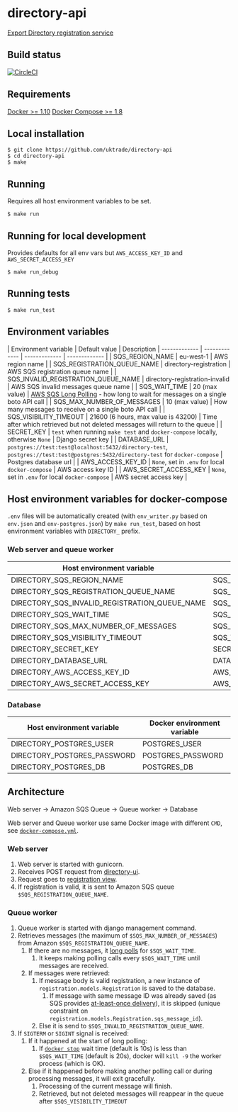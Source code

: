 # directory-api
[Export Directory registration service](https://www.directory.exportingisgreat.gov.uk/)

## Build status

[![CircleCI](https://circleci.com/gh/uktrade/directory-api/tree/master.svg?style=svg)](https://circleci.com/gh/uktrade/directory-api/tree/master)

## Requirements
[Docker >= 1.10](https://docs.docker.com/engine/installation/) 
[Docker Compose >= 1.8](https://docs.docker.com/compose/install/)

## Local installation

    $ git clone https://github.com/uktrade/directory-api
    $ cd directory-api
    $ make

## Running
Requires all host environment variables to be set.

    $ make run

## Running for local development
Provides defaults for all env vars but ``AWS_ACCESS_KEY_ID`` and ``AWS_SECRET_ACCESS_KEY``

    $ make run_debug

## Running tests

    $ make run_test

## Environment variables

| Environment variable | Default value | Description 
| ------------- | ------------- | ------------- | ------------- |
| SQS_REGION_NAME | eu-west-1 | AWS region name |
| SQS_REGISTRATION_QUEUE_NAME | directory-registration | AWS SQS registration queue name  |
| SQS_INVALID_REGISTRATION_QUEUE_NAME | directory-registration-invalid | AWS SQS invalid messages queue name |
| SQS_WAIT_TIME | 20 (max value) | [AWS SQS Long Polling](docs.aws.amazon.com/AWSSimpleQueueService/latest/SQSDeveloperGuide/sqs-long-polling.html) - how long to wait for messages on a single boto API call |
| SQS_MAX_NUMBER_OF_MESSAGES | 10 (max value) | How many messages to receive on a single boto API call |
| SQS_VISIBILITY_TIMEOUT | 21600 (6 hours, max value is 43200) | Time after which retrieved but not deleted messages will return to the queue |
| SECRET_KEY | ``test`` when running ``make test`` and ``docker-compose`` locally, otherwise ``None`` | Django secret key |
| DATABASE_URL | ``postgres://test:test@localhost:5432/directory-test``, ``postgres://test:test@postgres:5432/directory-test`` for ``docker-compose`` | Postgres database url |
| AWS_ACCESS_KEY_ID | ``None``, set in ``.env`` for local ``docker-compose`` | AWS access key ID |
| AWS_SECRET_ACCESS_KEY | ``None``, set in ``.env`` for local ``docker-compose`` | AWS secret access key |

## Host environment variables for docker-compose
``.env`` files will be automatically created (with ``env_writer.py`` based on ``env.json`` and ``env-postgres.json``) by ``make run_test``, based on host environment variables with ``DIRECTORY_`` prefix.

### Web server and queue worker
| Host environment variable | Docker environment variable  |
| ------------- | ------------- |
| DIRECTORY_SQS_REGION_NAME | SQS_REGION_NAME |
| DIRECTORY_SQS_REGISTRATION_QUEUE_NAME | SQS_REGISTRATION_QUEUE_NAME |
| DIRECTORY_SQS_INVALID_REGISTRATION_QUEUE_NAME | SQS_INVALID_REGISTRATION_QUEUE_NAME |
| DIRECTORY_SQS_WAIT_TIME | SQS_WAIT_TIME |
| DIRECTORY_SQS_MAX_NUMBER_OF_MESSAGES | SQS_MAX_NUMBER_OF_MESSAGES |
| DIRECTORY_SQS_VISIBILITY_TIMEOUT | SQS_VISIBILITY_TIMEOUT |
| DIRECTORY_SECRET_KEY | SECRET_KEY |
| DIRECTORY_DATABASE_URL | DATABASE_URL |
| DIRECTORY_AWS_ACCESS_KEY_ID | AWS_ACCESS_KEY_ID |
| DIRECTORY_AWS_SECRET_ACCESS_KEY | AWS_SECRET_ACCESS_KEY |

### Database
| Host environment variable | Docker environment variable  |
| ------------- | ------------- |
| DIRECTORY_POSTGRES_USER | POSTGRES_USER |
| DIRECTORY_POSTGRES_PASSWORD | POSTGRES_PASSWORD |
| DIRECTORY_POSTGRES_DB | POSTGRES_DB |

## Architecture
Web server -> Amazon SQS Queue -> Queue worker -> Database

Web server and Queue worker use same Docker image with different ``CMD``, see [``docker-compose.yml``](https://github.com/uktrade/directory-api/blob/master/docker-compose.yml).

### Web server
1. Web server is started with gunicorn.
2. Receives POST request from [directory-ui](https://github.com/uktrade/directory-ui).
3. Request goes to [registration view](https://github.com/uktrade/directory-api/blob/master/registration/views.py).
4. If registration is valid, it is sent to Amazon SQS queue ``$SQS_REGISTRATION_QUEUE_NAME``. 

### Queue worker
1. Queue worker is started with django management command.
2. Retrieves messages (the maximum of ``$SQS_MAX_NUMBER_OF_MESSAGES``) from Amazon ``$SQS_REGISTRATION_QUEUE_NAME``.
    1. If there are no messages, it [long polls](docs.aws.amazon.com/AWSSimpleQueueService/latest/SQSDeveloperGuide/sqs-long-polling.html) for ``$SQS_WAIT_TIME``.
        1. It keeps making polling calls every ``$SQS_WAIT_TIME`` until messages are received.
    2. If messages were retrieved:
        1. If message body is valid registration, a new instance of ``registration.models.Registration`` is saved to the database.
            1. If message with same message ID was already saved (as SQS provides [at-least-once delivery](https://docs.aws.amazon.com/AWSSimpleQueueService/latest/SQSDeveloperGuide/DistributedQueues.html)), it is skipped (unique constraint on ``registration.models.Registration.sqs_message_id``).
        2. Else it is send to ``$SQS_INVALID_REGISTRATION_QUEUE_NAME``.
3. If ``SIGTERM`` or ``SIGINT`` signal is received:
    1. If it happened at the start of long polling:
        1. If [``docker stop``](https://docs.docker.com/engine/reference/commandline/stop/) wait time (default is 10s) is less than ``$SQS_WAIT_TIME`` (default is 20s), docker will ``kill -9`` the worker process (which is OK).
    2. Else if it happened before making another polling call or during processing messages, it will exit gracefully.
        1. Processing of the current message will finish.
        2. Retrieved, but not deleted messages will reappear in the queue after ``$SQS_VISIBILITY_TIMEOUT``
